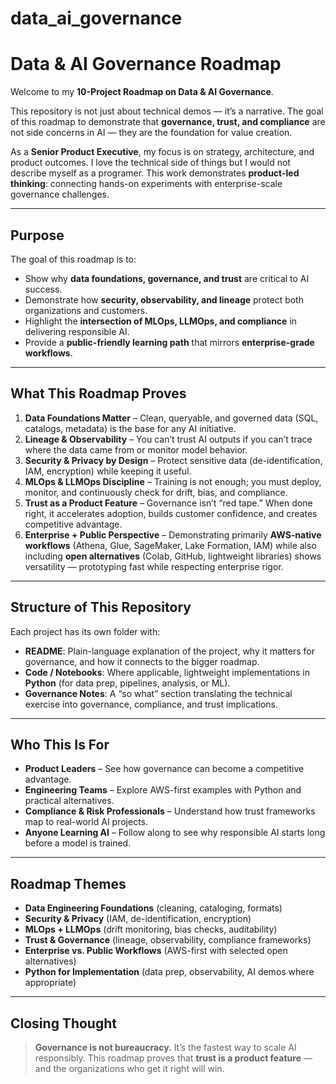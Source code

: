 # data_ai_governance

# Data & AI Governance Roadmap

Welcome to my **10-Project Roadmap on Data & AI Governance**.

This repository is not just about technical demos — it’s a narrative. The goal of this roadmap to demonstrate that **governance, trust, and compliance** are not side concerns in AI — they are the foundation for value creation.

As a **Senior Product Executive**, my focus is on strategy, architecture, and product outcomes. I love the technical side of things but I would not describe myself as a programer.  This work demonstrates **product-led thinking**: connecting hands-on experiments with enterprise-scale governance challenges.

---

## Purpose

The goal of this roadmap is to:

* Show why **data foundations, governance, and trust** are critical to AI success.
* Demonstrate how **security, observability, and lineage** protect both organizations and customers.
* Highlight the **intersection of MLOps, LLMOps, and compliance** in delivering responsible AI.
* Provide a **public-friendly learning path** that mirrors **enterprise-grade workflows**.

---

## What This Roadmap Proves

1. **Data Foundations Matter** – Clean, queryable, and governed data (SQL, catalogs, metadata) is the base for any AI initiative.
2. **Lineage & Observability** – You can’t trust AI outputs if you can’t trace where the data came from or monitor model behavior.
3. **Security & Privacy by Design** – Protect sensitive data (de-identification, IAM, encryption) while keeping it useful.
4. **MLOps & LLMOps Discipline** – Training is not enough; you must deploy, monitor, and continuously check for drift, bias, and compliance.
5. **Trust as a Product Feature** – Governance isn’t “red tape.” When done right, it accelerates adoption, builds customer confidence, and creates competitive advantage.
6. **Enterprise + Public Perspective** – Demonstrating primarily **AWS-native workflows** (Athena, Glue, SageMaker, Lake Formation, IAM) while also including **open alternatives** (Colab, GitHub, lightweight libraries) shows versatility — prototyping fast while respecting enterprise rigor.

---

## Structure of This Repository

Each project has its own folder with:

* **README**: Plain-language explanation of the project, why it matters for governance, and how it connects to the bigger roadmap.
* **Code / Notebooks**: Where applicable, lightweight implementations in **Python** (for data prep, pipelines, analysis, or ML).
* **Governance Notes**: A “so what” section translating the technical exercise into governance, compliance, and trust implications.

---

## Who This Is For

* **Product Leaders** – See how governance can become a competitive advantage.
* **Engineering Teams** – Explore AWS-first examples with Python and practical alternatives.
* **Compliance & Risk Professionals** – Understand how trust frameworks map to real-world AI projects.
* **Anyone Learning AI** – Follow along to see why responsible AI starts long before a model is trained.

---

## Roadmap Themes

* **Data Engineering Foundations** (cleaning, cataloging, formats)
* **Security & Privacy** (IAM, de-identification, encryption)
* **MLOps + LLMOps** (drift monitoring, bias checks, auditability)
* **Trust & Governance** (lineage, observability, compliance frameworks)
* **Enterprise vs. Public Workflows** (AWS-first with selected open alternatives)
* **Python for Implementation** (data prep, observability, AI demos where appropriate)

---

## Closing Thought

> **Governance is not bureaucracy.** It’s the fastest way to scale AI responsibly.
> This roadmap proves that **trust is a product feature** — and the organizations who get it right will win.


